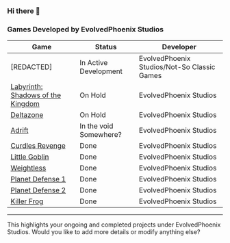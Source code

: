 ### Hi there 👋

### Games Developed by EvolvedPhoenix Studios

| Game | Status | Developer |
| --- | --- | --- |
| [REDACTED] | In Active Development | EvolvedPhoenix Studios/Not-So Classic Games |
| [Labyrinth: Shadows of the Kingdom](https://store.steampowered.com/app/2495490/Labyrinth_Shadows_of_the_Kingdom/) | On Hold | EvolvedPhoenix Studios |
| [Deltazone](https://store.steampowered.com/app/2127310/Deltazone/) | On Hold | EvolvedPhoenix Studios |
| [Adrift](https://evolvedphoenix-studios.itch.io/adrift-votl) | In the void Somewhere? | EvolvedPhoenix Studios |
| [Curdles Revenge](https://evolvedphoenix-studios.itch.io/cr) | Done | EvolvedPhoenix Studios |
| [Little Goblin](https://evolvedphoenix-studios.itch.io/little-goblins) | Done | EvolvedPhoenix Studios |
| [Weightless](https://evolvedphoenix-studios.itch.io/weightless) | Done | EvolvedPhoenix Studios |
| [Planet Defense 1](https://evolvedphoenix-studios.itch.io/planetdefense) | Done | EvolvedPhoenix Studios |
| [Planet Defense 2](https://evolvedphoenix-studios.itch.io/planetdefense2) | Done | EvolvedPhoenix Studios |
| [Killer Frog](https://evolvedphoenix-studios.itch.io/killer-frog) | Done | EvolvedPhoenix Studios |

---

This highlights your ongoing and completed projects under EvolvedPhoenix Studios. Would you like to add more details or modify anything else?
<!--
**EvolvedPhoenixOfficial/EvolvedPhoenixOfficial** is a ✨ _special_ ✨ repository because its `README.md` (this file) appears on your GitHub profile.

Here are some ideas to get you started:

- 🔭 I’m currently working on ...
- 🌱 I’m currently learning ...
- 👯 I’m looking to collaborate on ...
- 🤔 I’m looking for help with ...
- 💬 Ask me about ...
- 📫 How to reach me: ...
- 😄 Pronouns: ...
- ⚡ Fun fact: ...
-->
